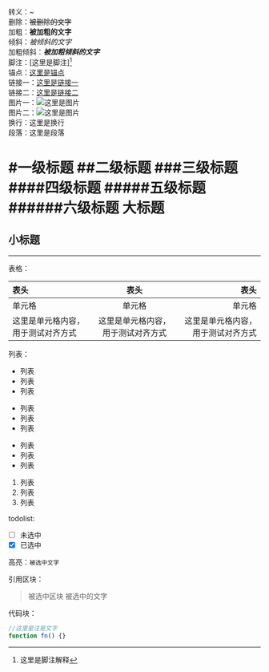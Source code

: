 转义：\~  
删除：~~被删除的文字~~  
加粗：**被加粗的文字**    
倾斜：*被倾斜的文字*  
加粗倾斜：***被加粗倾斜的文字***  
脚注：[这里是脚注][^foot]  
锚点：[这里是锚点](#anchor)  
链接一：[这里是链接一](http://www.github.com/yandou/)  
链接二：[这里是链接二][link]  
图片一：![这里是图片](http://www.github.com/favicon.ico)  
图片二：![这里是图片][img]  
换行：这里是换行  
段落：这里是段落

#一级标题
##二级标题
###三级标题
####四级标题
#####五级标题
######六级标题
大标题
=  
小标题
-  

---

表格：

|表头|表头|表头|
|:---|:---:|---:|
|单元格|单元格|单元格|
|这里是单元格内容，用于测试对齐方式|这里是单元格内容，用于测试对齐方式|这里是单元格内容，用于测试对齐方式|


列表：
+ 列表
+ 列表
+ 列表

- 列表
- 列表
- 列表

* 列表
* 列表
* 列表

1. 列表
2. 列表
3. 列表


todolist:  
- [ ] 未选中
- [x] 已选中

高亮：`被选中文字`

引用区块： 

> 被选中区块
> 被选中的文字

代码块：
```javascript
//这里是注是文字
function fn() {}
```

[img]: http://www.github.com/favicon.ico
[link]: http://www.github.com/yandou/
[^foot]: 这里是脚注解释
